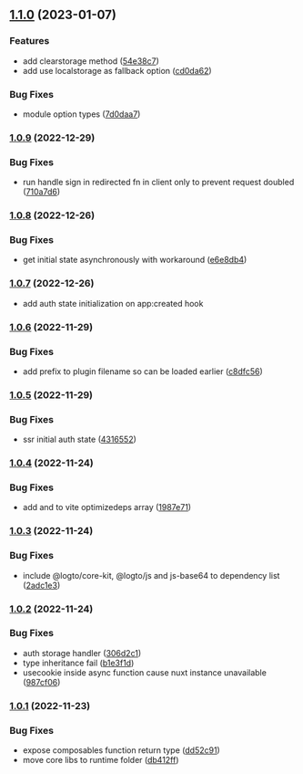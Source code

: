 

## [1.1.0](https://github.com/Hrdtr/nuxt-logto/compare/1.0.9...1.1.0) (2023-01-07)


### Features

* add clearstorage method ([54e38c7](https://github.com/Hrdtr/nuxt-logto/commit/54e38c75ff40b6a922088d2cf78c017fd3cc8380))
* add use localstorage as fallback option ([cd0da62](https://github.com/Hrdtr/nuxt-logto/commit/cd0da626b2289f930f06cc79d9acced32a9d834b))


### Bug Fixes

* module option types ([7d0daa7](https://github.com/Hrdtr/nuxt-logto/commit/7d0daa768a5003a5cf735bb956cc906f93cc47a8))

### [1.0.9](https://github.com/Hrdtr/nuxt-logto/compare/1.0.8...1.0.9) (2022-12-29)


### Bug Fixes

* run handle sign in redirected fn in client only to prevent request doubled ([710a7d6](https://github.com/Hrdtr/nuxt-logto/commit/710a7d6bdc2de1db2a38440d956f684c0652d9dd))

### [1.0.8](https://github.com/Hrdtr/nuxt-logto/compare/1.0.7...1.0.8) (2022-12-26)


### Bug Fixes

* get initial state asynchronously with workaround ([e6e8db4](https://github.com/Hrdtr/nuxt-logto/commit/e6e8db4e15dfea0fb5c88c1ca6eab8e38c7ebbef))

### [1.0.7](https://github.com/Hrdtr/nuxt-logto/compare/1.0.6...1.0.7) (2022-12-26)

*   add auth state initialization on app:created hook

### [1.0.6](https://github.com/Hrdtr/nuxt-logto/compare/1.0.5...1.0.6) (2022-11-29)

### Bug Fixes

*   add prefix to plugin filename so can be loaded earlier ([c8dfc56](https://github.com/Hrdtr/nuxt-logto/commit/c8dfc5656afa9982851f75229da6440070f153bb))

### [1.0.5](https://github.com/Hrdtr/nuxt-logto/compare/1.0.4...1.0.5) (2022-11-29)

### Bug Fixes

*   ssr initial auth state ([4316552](https://github.com/Hrdtr/nuxt-logto/commit/4316552c28848d501d011b297d1abac777aa8b53))

### [1.0.4](https://github.com/Hrdtr/nuxt-logto/compare/1.0.3...1.0.4) (2022-11-24)

### Bug Fixes

*   add and to vite optimizedeps array ([1987e71](https://github.com/Hrdtr/nuxt-logto/commit/1987e711320d6cbe5e4db167443a90ea4277d77f))

### [1.0.3](https://github.com/Hrdtr/nuxt-logto/compare/1.0.2...1.0.3) (2022-11-24)

### Bug Fixes

*   include @logto/core-kit, @logto/js and js-base64 to dependency list ([2adc1e3](https://github.com/Hrdtr/nuxt-logto/commit/2adc1e3f2a9ef64a976cde9d71898d785689fdf8))

### [1.0.2](https://github.com/Hrdtr/nuxt-logto/compare/1.0.1...1.0.2) (2022-11-24)

### Bug Fixes

*   auth storage handler ([306d2c1](https://github.com/Hrdtr/nuxt-logto/commit/306d2c18d38eed25b5a574a078838dd05bac44ac))
*   type inheritance fail ([b1e3f1d](https://github.com/Hrdtr/nuxt-logto/commit/b1e3f1df195516586d4763750aaed659cbecf411))
*   usecookie inside async function cause nuxt instance unavailable ([987cf06](https://github.com/Hrdtr/nuxt-logto/commit/987cf06fb500e66744cfabd17428aa2759f48b6a))

### [1.0.1](https://github.com/Hrdtr/nuxt-logto/compare/1.0.0...1.0.1) (2022-11-23)

### Bug Fixes

*   expose composables function return type ([dd52c91](https://github.com/Hrdtr/nuxt-logto/commit/dd52c9159cad248acda4691866fb5c2807cad701))
*   move core libs to runtime folder ([db412ff](https://github.com/Hrdtr/nuxt-logto/commit/db412ff7a2e6bd3cd101b8c32f05f91aaa971fe3))